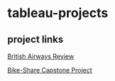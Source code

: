 # tableau-projects

## project links
[British Airways Review](https://public.tableau.com/app/profile/glen8597/viz/BritishAirwaysReview_17271678444790/Dashboard1)

[Bike-Share Capstone Project](https://public.tableau.com/app/profile/glen8597/viz/CyclisticCapstoneProject_17204350436660/CyclisticDashboard)

